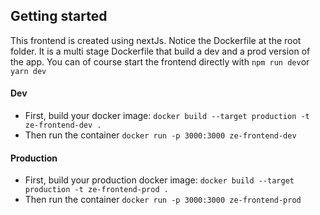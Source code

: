 ## Getting started

This frontend is created using nextJs. Notice the Dockerfile at the root folder. It is a multi stage Dockerfile that build a dev and a prod version of the app.
You can of course start the frontend directly with `npm run dev`or `yarn dev`

#### Dev

- First, build your docker image:
  `docker build --target production -t ze-frontend-dev .`
- Then run the container
  `docker run -p 3000:3000 ze-frontend-dev`

#### Production

- First, build your production docker image:
  `docker build --target production -t ze-frontend-prod .`
- Then run the container
  `docker run -p 3000:3000 ze-frontend-prod`

